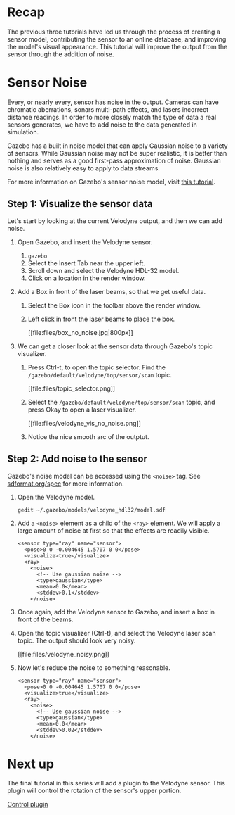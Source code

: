 # Recap

The previous three tutorials have led us through the process of creating
a sensor model, contributing the sensor to an online database, and improving
the model's visual appearance. This tutorial will improve the output from
the sensor through the addition of noise.

# Sensor Noise

Every, or nearly every, sensor has noise in the output. Cameras can have
chromatic aberrations, sonars multi-path effects, and lasers incorrect
distance readings. In order to more closely match the type of data a real
sensors generates, we have to add noise to the data generated in simulation.

Gazebo has a built in noise model that can apply Gaussian noise to a variety
of sensors. While Gaussian noise may not be super realistic, it is better
than nothing and serves as a good first-pass approximation of noise.
Gaussian noise is also relatively easy to apply to data streams.

For more information on Gazebo's sensor noise model, visit [this tutorial](http://gazebosim.org/tutorials?tut=sensor_noise&cat=sensors).

## Step 1: Visualize the sensor data

Let's start by looking at the current Velodyne output, and then we can add
noise.

1. Open Gazebo, and insert the Velodyne sensor.

    1. ```gazebo```
    1. Select the Insert Tab near the upper left.
    1. Scroll down and select the Velodyne HDL-32 model.
    1. Click on a location in the render window. 

1. Add a Box in front of the laser beams, so that we get useful data.

    1. Select the Box icon in the toolbar above the render window.

    1. Left click in front the laser beams to place the box.

        [[file:files/box_no_noise.jpg|800px]]

1. We can get a closer look at the sensor data through Gazebo's topic
   visualizer.

    1. Press Ctrl-t, to open the topic selector. Find the
       `/gazebo/default/velodyne/top/sensor/scan` topic.

        [[file:files/topic_selector.png]]

    1. Select the `/gazebo/default/velodyne/top/sensor/scan` topic, and
       press Okay to open a laser visualizer.

        [[file:files/velodyne_vis_no_noise.png]]

    1. Notice the nice smooth arc of the outptut.

## Step 2: Add noise to the sensor

Gazebo's noise model can be accessed using the `<noise>` tag. See
[sdformat.org/spec](http://sdformat.org/spec) for more information.

1. Open the Velodyne model.

    ```
    gedit ~/.gazebo/models/velodyne_hdl32/model.sdf
    ```

1. Add a `<noise>` element as a child of the `<ray>` element. We will apply
   a large amount of noise at first so that the effects are readily visible.

    ```
    <sensor type="ray" name="sensor">
      <pose>0 0 -0.004645 1.5707 0 0</pose>
      <visualize>true</visualize>
      <ray>
        <noise>
          <!-- Use gaussian noise -->
          <type>gaussian</type>
          <mean>0.0</mean>
          <stddev>0.1</stddev>
        </noise>
    ```

1. Once again, add the Velodyne sensor to Gazebo, and insert a box in front
   of the beams. 

1. Open the topic visualizer (Ctrl-t), and select the Velodyne laser scan
   topic. The output should look very noisy.

    [[file:files/velodyne_noisy.png]]

1. Now let's reduce the noise to something reasonable.

    ```
    <sensor type="ray" name="sensor">
      <pose>0 0 -0.004645 1.5707 0 0</pose>
      <visualize>true</visualize>
      <ray>
        <noise>
          <!-- Use gaussian noise -->
          <type>gaussian</type>
          <mean>0.0</mean>
          <stddev>0.02</stddev>
        </noise>
    ```

# Next up

The final tutorial in this series will add a plugin to the Velodyne sensor.
This plugin will control the rotation of the sensor's upper portion.

[Control plugin](http://gazebosim.org/tutorials?cat=guided_i&tut=guided_i5)
